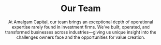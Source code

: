 ---
layout: team
permalink: /team
title: Our Team
description: Leadership that delivers results through operational expertise and hands-on experience
lineone: "Our "
linetwo: "Team"
subtitle: "At Amalgam Capital, our team brings an exceptional depth of operational expertise rarely found in investment firms. We've built, operated, and transformed businesses across industries—giving us unique insight into the challenges owners face and the opportunities for value creation."

team_members:
  - name: "Arun Shukla"
    title: "Managing Director"
    icon: "fa-user-tie"
    image: "arun.jpg"
    linkedin: "https://www.linkedin.com/in/shuklaarun/"
    description: "Arun brings over 30 years of industry leadership and consulting expertise to Amalgam Capital. His career spans global roles in operations, strategy implementation, and business transformation across manufacturing, services, and technology sectors."
    experience:
      - "Founding Partner & CEO of SLKone, a management consulting firm bridging Strategy, Leadership, and Knowledge"
      - "Former Managing Director at Berkeley Research Group and Senior Managing Director at FTI Consulting"
      - "Led Practice at Kepner-Tregoe and held executive roles at SAP and BHP"
      - "Board Member at MechanAir, EMSAR, and Go Global NC"
    education:
      - "Master in Management from Sasin-Chulalongkorn in partnership with Kellogg School of Management (Northwestern) and Wharton (UPenn)"
      - "B.Tech in Civil Engineering from Indian Institute of Technology (Banaras Hindu University), Varanasi"
    value: "Arun excels at helping businesses navigate uncertainty and reach their goals through operational improvements. His approach centers on bridging the gap between strategy and execution, with a proven track record of driving sustainable growth across multiple industries."
    quote: "Another great day, which is better than yesterday and one that will make way for a better tomorrow for my clients, my team, and my dear ones."
  
  - name: "Phil Lynch"
    title: "Managing Partner"
    icon: "fa-cogs"
    image: "phil.jpg"
    linkedin: "https://www.linkedin.com/in/philmlynch/"
    description: "Phil is a continuous improvement and integration specialist with expertise in operations, logistics, salesforce effectiveness, and M&A integration. As a founding partner and COO at SLKone, Phil has delivered significant performance improvements for clients across industries."
    experience:
      - "Founding Partner & COO at SLKone"
      - "Co-founder of Abyss Analytics, a healthcare analytics company revolutionizing reimbursement intelligence"
      - "Former Director at Berkeley Research Group"
      - "Former Director of Performance Improvement at FTI Consulting"
      - "Led major operational transformations across aerospace, manufacturing, healthcare, and retail"
      - "PMP certified and Lean Practitioner"
    education:
      - "MBA in Finance from University of Notre Dame (Cum Laude)"
      - "BSBA in Computer Information Systems and Finance from Northern Arizona University"
    value: "Phil's hands-on approach to operational improvement brings immediate credibility to the shop floor. He specializes in aligning performance and success with operations and execution, firmly believing that people are crucial enablers to success."
    expertise:
      - "Supply chain optimization and Lean implementations"
      - "Post-merger integrations and value capture"
      - "Operational turnarounds and restructuring"
      - "Process improvement with measurable results"
  
  - name: "Andrew Klemm, CPA"
    title: "Managing Director"
    icon: "fa-calculator"
    image: "andrew.jpg"
    linkedin: "https://www.linkedin.com/in/andrewdklemm/"
    description: "Andrew combines quantitative rigor with operational insight. He has spent his career delivering business transformation projects across industries. His holistic approach to performance improvement has resulted in significant value creation for companies worldwide."
    experience:
      - "Partner and CFO at SLKone"
      - "Former CFO of MechanAir"
      - "Associate Director at Berkeley Research Group"
      - "Director of Performance Improvement at FTI Consulting"
      - "Certified Public Accountant in Georgia"
    education:
      - "Bachelor of Business Administration (BBA) in Accounting from the University of Georgia - Terry College of Business"
      - "BBA in Banking and Finance from the University of Georgia - Terry College of Business"
    value: "Andrew's expertise spans financial operations, working capital optimization, and organizational design. He has held various interim positions, including FP&A roles in a $2 billion organization and interim Customer Service, Plant Management, and controller positions across various organizations."
    expertise:
      - "Customer, product, and geographic profitability analysis"
      - "Net working capital improvements (Inventory, A/R, A/P)"
      - "Cash flow forecasting and SKU rationalization"
      - "Facility footprint optimization and SG&A spending reduction"
  
  - name: "Rachit Shukla"
    title: "Managing Director"
    icon: "fa-rocket"
    image: "rachit.jpg"
    linkedin: "https://www.linkedin.com/in/rachit/"
    description: "Rachit brings his diverse experience as a serial entrepreneur, corporate executive, and early-stage investor to Amalgam Capital. His background includes founding, scaling, and exiting technology companies, giving him unique insight into growth strategies and digital transformation."
    experience:
      - "Co-founder of Abyss Analytics, a healthcare analytics company revolutionizing reimbursement intelligence"
      - "Client Development Manager at SLKone, specializing in go-to-market strategies"
      - "Former VP of Emerging Technologies and Mobile at Ticketmaster"
      - "Co-founder and CEO of Two Toasters, a mobile product agency acquired by Ticketmaster"
      - "Active investor in multiple early-stage companies across diverse sectors"
    education:
      - "BSE in Finance, Management, and Marketing from The Wharton School, University of Pennsylvania"
    value: "Rachit specializes in identifying future possibilities and driving transformative success for companies at critical stages of evolution. His expertise in technology implementation, product strategy, and digital innovation helps portfolio companies leverage modern tools to accelerate growth."
    quote: "Focused on creating impact through the companies we enable, the communities we serve, and the people we support."
  
  - name: "Adit Shukla"
    title: "Managing Director"
    icon: "fa-lightbulb"
    image: "adit.jpg"
    linkedin: "https://www.linkedin.com/in/aditshukla/"
    description: "Adit specializes in business development, product strategy, and organizational design. His background spans mobile product development, creative direction, and early-stage investing, giving him a multi-faceted perspective on building and scaling businesses."
    experience:
      - "Co-founder of Abyss Analytics"
      - "Client Development Manager at SLKone"
      - "Former VP of Mobile & Emerging Technologies at Ticketmaster"
      - "Co-Founder, Partner, and Creative Director at Two Toasters (acquired by Ticketmaster)"
      - "Active investor in early-stage companies across electric mobility, fintech, e-commerce, and more"
    education:
      - "Bachelor of Science (BS) in Marketing and Management from NYU Stern School of Business"
    value: "Adit's expertise in product development, user experience, and go-to-market strategies helps portfolio companies refine their offerings and accelerate growth. As a Board Observer and Operating Partner at MechanAir, he coordinates with management teams, boards, and investors to drive organic growth and acquisition strategies."

collaboration:
  title: "Our Approach to Team Collaboration"
  description: "Unlike typical investment firms where partners may specialize by industry or function but rarely engage directly in operations, Amalgam's team collaborates throughout the investment lifecycle:"
  phases:
    - title: "Deal Evaluation"
      icon: "fa-search-dollar"
      items:
        - role: "Arun & Phil"
          description: "Lead operational assessment, focusing on manufacturing and service delivery processes"
        - role: "Andrew"
          description: "Conducts financial analysis and identifies working capital optimization opportunities"
        - role: "Rachit & Adit"
          description: "Evaluate technology infrastructure and digital enhancement potential"
    - title: "Value Creation Planning"
      icon: "fa-chart-line-up"
      items:
        - role: "Cross-functional team"
          description: "Develops comprehensive 100-day and long-term improvement roadmaps"
        - role: "Complementary perspectives"
          description: "Ensures plans address all aspects of business performance"
        - role: "Prioritization framework"
          description: "Balances quick wins with strategic initiatives"
    - title: "Implementation Support"
      icon: "fa-hands-helping"
      items:
        - role: "Hands-on engagement"
          description: "Partners work directly with portfolio company leadership"
        - role: "Skill-based deployment"
          description: "Team members engage based on specific operational needs"
        - role: "Regular collaboration"
          description: "Weekly internal reviews ensure a coordinated approach"
--- 